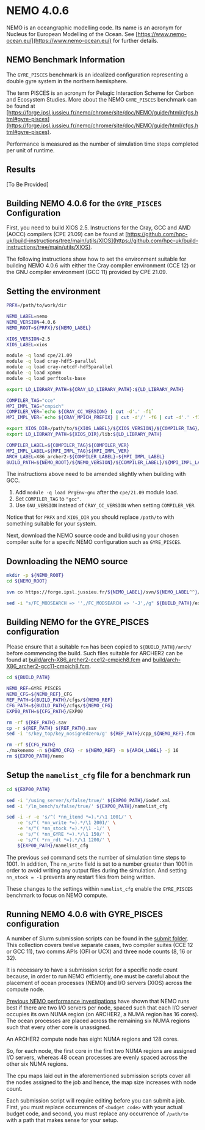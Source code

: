 # NEMO 4.0.6

NEMO is an oceangraphic modelling code. Its name is an acronym for Nucleus for European Modelling of the Ocean.
See [https://www.nemo-ocean.eu/](https://www.nemo-ocean.eu/) for further details.


## NEMO Benchmark Information

The ``GYRE_PISCES`` benchmark is an idealized configuration representing a double gyre system in the northern hemisphere.

The term PISCES is an acronym for Pelagic Interaction Scheme for Carbon and Ecosystem Studies.
More about the NEMO ``GYRE_PISCES`` benchmark can be found at [https://forge.ipsl.jussieu.fr/nemo/chrome/site/doc/NEMO/guide/html/cfgs.html#gyre-pisces](https://forge.ipsl.jussieu.fr/nemo/chrome/site/doc/NEMO/guide/html/cfgs.html#gyre-pisces).

Performance is measured as the number of simulation time steps completed per unit of runtime.


## Results

[To Be Provided]


## Building NEMO 4.0.6 for the ``GYRE_PISCES`` Configuration

First, you need to build XIOS 2.5. Instructions for the Cray, GCC and AMD (AOCC) compilers (CPE 21.09)
can be found at [https://github.com/hpc-uk/build-instructions/tree/main/utils/XIOS](https://github.com/hpc-uk/build-instructions/tree/main/utils/XIOS).

The following instructions show how to set the environment suitable for building NEMO 4.0.6
with either the Cray compiler environment (CCE 12) or the GNU compiler environment (GCC 11)
provided by CPE 21.09.

Setting the environment
-----------------------

```bash
PRFX=/path/to/work/dir

NEMO_LABEL=nemo
NEMO_VERSION=4.0.6
NEMO_ROOT=${PRFX}/${NEMO_LABEL}

XIOS_VERSION=2.5
XIOS_LABEL=xios

module -q load cpe/21.09
module -q load cray-hdf5-parallel
module -q load cray-netcdf-hdf5parallel
module -q load xpmem
module -q load perftools-base

export LD_LIBRARY_PATH=${CRAY_LD_LIBRARY_PATH}:${LD_LIBRARY_PATH}

COMPILER_TAG="cce"
MPI_IMPL_TAG="cmpich"
COMPILER_VER=`echo ${CRAY_CC_VERSION} | cut -d'.' -f1`
MPI_IMPL_VER=`echo ${CRAY_MPICH_PREFIX} | cut -d'/' -f6 | cut -d'.' -f1`

export XIOS_DIR=/path/to/${XIOS_LABEL}/${XIOS_VERSION}/${COMPILER_TAG}/${COMPILER_VER}/${MPI_IMPL_TAG}/${MPI_IMPL_VER}
export LD_LIBRARY_PATH=${XIOS_DIR}/lib:${LD_LIBRARY_PATH}

COMPILER_LABEL=${COMPILER_TAG}${COMPILER_VER}
MPI_IMPL_LABEL=${MPI_IMPL_TAG}${MPI_IMPL_VER}
ARCH_LABEL=X86_archer2-${COMPILER_LABEL}-${MPI_IMPL_LABEL}
BUILD_PATH=${NEMO_ROOT}/${NEMO_VERSION}/${COMPILER_LABEL}/${MPI_IMPL_LABEL}
```

The instructions above need to be amended slightly when building with GCC.
1. Add ``module -q load PrgEnv-gnu`` after the ``cpe/21.09`` module load.
2. Set ``COMPILER_TAG`` to ``"gcc"``.
3. Use ``GNU_VERSION`` instead of ``CRAY_CC_VERSION`` when setting ``COMPILER_VER``.

Notice that for ``PRFX`` and  ``XIOS_DIR`` you should replace ``/path/to`` with something
suitable for your system.

Next, download the NEMO source code and build using your chosen compiler suite for
a specifc NEMO configuration such as ``GYRE_PISCES``.

Downloading the NEMO source
---------------------------

```bash
mkdir -p ${NEMO_ROOT}
cd ${NEMO_ROOT}

svn co https://forge.ipsl.jussieu.fr/${NEMO_LABEL}/svn/${NEMO_LABEL^^}/releases/r${NEMO_VERSION:0:3}/r${NEMO_VERSION} ${BUILD_PATH}

sed -i "s/FC_MODSEARCH => '',/FC_MODSEARCH => '-J',/g" ${BUILD_PATH}/ext/FCM/lib/Fcm/Config.pm
```

Building NEMO for the GYRE_PISCES configuration
-----------------------------------------------

Please ensure that a suitable ``fcm`` has been copied to ``${BUILD_PATH}/arch/``
before commencing the build. Such files suitable for ARCHER2 can be found
at [build/arch-X86_archer2-cce12-cmpich8.fcm](build/arch-X86_archer2-cce12-cmpich8.fcm) and [build/arch-X86_archer2-gcc11-cmpich8.fcm](build/arch-X86_archer2-gcc11-cmpich8.fcm).

```bash
cd ${BUILD_PATH}
  
NEMO_REF=GYRE_PISCES
NEMO_CFG=${NEMO_REF}_CFG
REF_PATH=${BUILD_PATH}/cfgs/${NEMO_REF}
CFG_PATH=${BUILD_PATH}/cfgs/${NEMO_CFG}
EXP00_PATH=${CFG_PATH}/EXP00

rm -rf ${REF_PATH}.sav
cp -r ${REF_PATH} ${REF_PATH}.sav
sed -i 's/key_top/key_nosignedzero/g' ${REF_PATH}/cpp_${NEMO_REF}.fcm

rm -rf ${CFG_PATH}
./makenemo -n ${NEMO_CFG} -r ${NEMO_REF} -m ${ARCH_LABEL} -j 16
rm ${EXP00_PATH}/nemo
```

Setup the ``namelist_cfg`` file for a benchmark run
---------------------------------------------------

```bash
cd ${EXP00_PATH}

sed -i '/using_server/s/false/true/' ${EXP00_PATH}/iodef.xml
sed -i '/ln_bench/s/false/true/' ${EXP00_PATH}/namelist_cfg

sed -i -r -e 's/^( *nn_itend *=).*/\1 1001/' \
    -e 's/^( *nn_write *=).*/\1 2001/' \
    -e 's/^( *nn_stock *=).*/\1 -1/' \
    -e 's/^( *nn_GYRE *=).*/\1 150/' \
    -e 's/^( *rn_rdt *=).*/\1 1200/' \
    ${EXP00_PATH}/namelist_cfg
```

The previous ``sed`` command sets the number of simulation time steps to 1001.
In addition, The ``nn_write`` field is set to a number greater than 1001 in order to 
avoid writing any output files during the simulation. And setting ``nn_stock = -1``
prevents any restart files from being written.

These changes to the settings within ``namelist_cfg`` enable the ``GYRE_PISCES``
benchmark to focus on NEMO compute.


## Running NEMO 4.0.6 with GYRE_PISCES configuration

A number of Slurm submission scripts can be found in the [submit folder](submit/).
This collection covers twelve separate cases, two compiler suites (CCE 12 or GCC 11),
two comms APIs (OFI or UCX) and three node counts (8, 16 or 32).

It is necessary to have a submission script for a specific node count because,
in order to run NEMO efficiently, one must be careful about the placement
of ocean processes (NEMO) and I/O servers (XIOS) across the compute node.

[Previous NEMO performance investigations](https://docs.archer2.ac.uk/research-software/nemo/nemo/#a-performance-investigation) have shown that NEMO runs best if there
are two I/O servers per node, spaced such that each I/O server occupies its
own NUMA region (on ARCHER2, a NUMA region has 16 cores). The ocean
processes are placed across the remaining six NUMA regions such that every
other core is unassigned.

An ARCHER2 compute node has eight NUMA regions and 128 cores.

So, for each node, the first core in the first two NUMA regions are assigned
I/O servers, whereas 48 ocean processes are evenly spaced across the other
six NUMA regions.

The cpu maps laid out in the aforementioned submission scripts cover all
the nodes assigned to the job and hence, the map size increases with node
count.

Each submission script will require editing before you can submit a job.
First, you must replace occurrences of ``<budget code>`` with your actual
budget code, and second, you must replace any occurrence of ``/path/to`` with
a path that makes sense for your setup.
